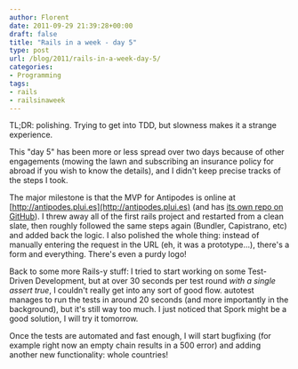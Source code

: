 ```yaml
---
author: Florent
date: 2011-09-29 21:39:28+00:00
draft: false
title: "Rails in a week - day 5"
type: post
url: /blog/2011/rails-in-a-week-day-5/
categories:
- Programming
tags:
- rails
- railsinaweek
---
```


TL;DR: polishing. Trying to get into TDD, but slowness makes it a strange experience.

This "day 5" has been more or less spread over two days because of other engagements (mowing the lawn and subscribing an insurance policy for abroad if you wish to know the details), and I didn't keep precise tracks of the steps I took.

The major milestone is that the MVP for Antipodes is online at [http://antipodes.plui.es](http://antipodes.plui.es) (and has [its own repo on GitHub](https://github.com/Pluies/Antipodes)). I threw away all of the first rails project and restarted from a clean slate, then roughly followed the same steps again (Bundler, Capistrano, etc) and added back the logic. I also polished the whole thing: instead of manually entering the request in the URL (eh, it was a prototype...), there's a form and everything. There's even a purdy logo!

Back to some more Rails-y stuff: I tried to start working on some Test-Driven Development, but at over 30 seconds per test round _with a single assert true_, I couldn't really get into any sort of good flow. autotest manages to run the tests in around 20 seconds (and more importantly in the background), but it's still way too much. I just noticed that Spork might be a good solution, I will try it tomorrow.

Once the tests are automated and fast enough, I will start bugfixing (for example right now an empty chain results in a 500 error) and adding another new functionality: whole countries!
